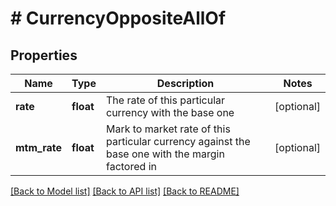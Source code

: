 # # CurrencyOppositeAllOf

## Properties

Name | Type | Description | Notes
------------ | ------------- | ------------- | -------------
**rate** | **float** | The rate of this particular currency with the base one | [optional] 
**mtm_rate** | **float** | Mark to market rate of this particular currency against the base one with the margin factored in | [optional] 

[[Back to Model list]](../../README.md#documentation-for-models) [[Back to API list]](../../README.md#documentation-for-api-endpoints) [[Back to README]](../../README.md)


